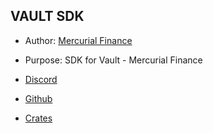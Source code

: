 ## VAULT SDK

- Author: [Mercurial Finance](https://www.mercurial.finance/)
- Purpose: SDK for Vault - Mercurial Finance

- [Discord](https://discord.gg/yfGeKKbpM8)
- [Github](hhttps://github.com/meteora-ag/vault-sdk)
- [Crates](https://crates.io/crates/mercurial-vault)
